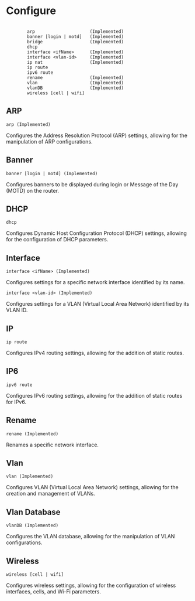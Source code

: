 # Configure

```text

        arp                     (Implemented)
        banner [login | motd]   (Implemented)
        bridge                  (Implemented)
        dhcp
        interface <ifName>      (Implemented)
        interface <vlan-id>     (Implemented)
        ip nat                  (Implemented)
        ip route
        ipv6 route
        rename                  (Implemented)
        vlan                    (Implemented)
        vlanDB                  (Implemented)           
        wireless [cell | wifi]  

```

## ARP

```text
arp (Implemented)
```

Configures the Address Resolution Protocol (ARP) settings, allowing for the manipulation of ARP configurations.

## Banner

```text
banner [login | motd] (Implemented)
```

Configures banners to be displayed during login or Message of the Day (MOTD) on the router.

## DHCP

```text
dhcp
```

Configures Dynamic Host Configuration Protocol (DHCP) settings, allowing for the configuration of DHCP parameters.

## Interface

```text
interface <ifName> (Implemented)
```

Configures settings for a specific network interface identified by its name.

```text
interface <vlan-id> (Implemented)
```

Configures settings for a VLAN (Virtual Local Area Network) identified by its VLAN ID.

## IP

```text
ip route
```

Configures IPv4 routing settings, allowing for the addition of static routes.

## IP6

```text
ipv6 route
```

Configures IPv6 routing settings, allowing for the addition of static routes for IPv6.

## Rename

```text
rename (Implemented)
```

Renames a specific network interface.

## Vlan

```text
vlan (Implemented)
```

Configures VLAN (Virtual Local Area Network) settings, allowing for the creation and management of VLANs.

## Vlan Database

```text
vlanDB (Implemented)
```

Configures the VLAN database, allowing for the manipulation of VLAN configurations.

## Wireless

```text
wireless [cell | wifi]
```

Configures wireless settings, allowing for the configuration of wireless interfaces, cells, and Wi-Fi parameters.